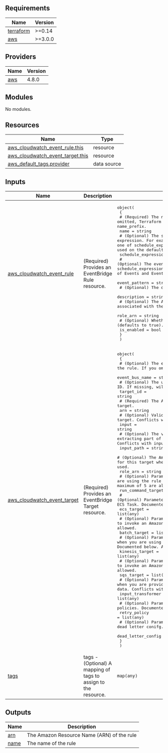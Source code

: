 <!-- BEGIN_TF_DOCS -->
## Requirements

| Name | Version |
|------|---------|
| <a name="requirement_terraform"></a> [terraform](#requirement\_terraform) | >=0.14 |
| <a name="requirement_aws"></a> [aws](#requirement\_aws) | >=3.0.0 |

## Providers

| Name | Version |
|------|---------|
| <a name="provider_aws"></a> [aws](#provider\_aws) | 4.8.0 |

## Modules

No modules.

## Resources

| Name | Type |
|------|------|
| [aws_cloudwatch_event_rule.this](https://registry.terraform.io/providers/hashicorp/aws/latest/docs/resources/cloudwatch_event_rule) | resource |
| [aws_cloudwatch_event_target.this](https://registry.terraform.io/providers/hashicorp/aws/latest/docs/resources/cloudwatch_event_target) | resource |
| [aws_default_tags.provider](https://registry.terraform.io/providers/hashicorp/aws/latest/docs/data-sources/default_tags) | data source |

## Inputs

| Name | Description | Type | Default | Required |
|------|-------------|------|---------|:--------:|
| <a name="input_aws_cloudwatch_event_rule"></a> [aws\_cloudwatch\_event\_rule](#input\_aws\_cloudwatch\_event\_rule) | (Required) Provides an EventBridge Rule resource. | <pre>object(<br>    {<br>      # (Required) The name of the rule. If omitted, Terraform will assign a random, unique name. Conflicts with name_prefix.<br>      name = string<br>      # (Optional) The scheduling expression. For example, cron(0 20 * * ? *) or rate(5 minutes). At least one of schedule_expression or event_pattern is required. Can only be used on the default event bus.<br>      schedule_expression = string<br>      # (Optional) The event pattern described a JSON object. At least one of schedule_expression or event_pattern is required. See full documentation of Events and Event Patterns in EventBridge for details.<br>      event_pattern = string<br>      # (Optional) The description of the rule.<br>      description = string<br>      # (Optional) The Amazon Resource Name (ARN) associated with the role that is used for target invocation.<br>      role_arn = string<br>      # (Optional) Whether the rule should be enabled (defaults to true).<br>      is_enabled = bool<br>    }<br>  )</pre> | n/a | yes |
| <a name="input_aws_cloudwatch_event_target"></a> [aws\_cloudwatch\_event\_target](#input\_aws\_cloudwatch\_event\_target) | (Required) Provides an EventBridge Target resource. | <pre>object(<br>    {<br>      # (Optional) The event bus to associate with the rule. If you omit this, the default event bus is used.<br>      event_bus_name = string<br>      # (Optional) The unique target assignment ID. If missing, will generate a random, unique id.<br>      target_id = string<br>      # (Required) The Amazon Resource Name (ARN) associated of the target.<br>      arn = string<br>      # (Optional) Valid JSON text passed to the target. Conflicts with input_path and input_transformer.<br>      input = string<br>      # (Optional) The value of the JSONPath that is used for extracting part of the matched event when passing it to the target. Conflicts with input and input_transformer.<br>      input_path = string<br>      # (Optional) The Amazon Resource Name (ARN) of the IAM role to be used for this target when the rule is triggered. Required if ecs_target is used.<br>      role_arn = string<br>      # (Optional) Parameters used when you are using the rule to invoke Amazon EC2 Run Command. Documented below. A maximum of 5 are allowed.<br>      run_command_targets = list(any)<br>      # (Optional) Parameters used when you are using the rule to invoke Amazon ECS Task. Documented below. A maximum of 1 are allowed.<br>      ecs_target = list(any)<br>      # (Optional) Parameters used when you are using the rule to invoke an Amazon Batch Job. Documented below. A maximum of 1 are allowed.<br>      batch_target = list(any)<br>      # (Optional) Parameters used when you are using the rule to invoke an Amazon Kinesis Stream. Documented below. A maximum of 1 are allowed.<br>      kinesis_target = list(any)<br>      # (Optional) Parameters used when you are using the rule to invoke an Amazon SQS Queue. Documented below. A maximum of 1 are allowed.<br>      sqs_target = list(any)<br>      # (Optional) Parameters used when you are providing a custom input to a target based on certain event data. Conflicts with input and input_path.<br>      input_transformer = list(any)<br>      # (Optional) Parameters used when you are providing retry policies. Documented below. A maximum of 1 are allowed.<br>      retry_policy = list(any)<br>      # (Optional) Parameters used when you are providing a dead letter conifg. Documented below. A maximum of 1 are allowed.<br>      dead_letter_config = list(any)<br>    }<br>  )</pre> | n/a | yes |
| <a name="input_tags"></a> [tags](#input\_tags) | tags - (Optional) A mapping of tags to assign to the resource. | `map(any)` | `null` | no |

## Outputs

| Name | Description |
|------|-------------|
| <a name="output_arn"></a> [arn](#output\_arn) | The Amazon Resource Name (ARN) of the rule |
| <a name="output_name"></a> [name](#output\_name) | The name of the rule |
<!-- END_TF_DOCS -->
